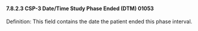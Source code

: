 #### 7.8.2.3 CSP-3 Date/Time Study Phase Ended (DTM) 01053

Definition: This field contains the date the patient ended this phase interval.
